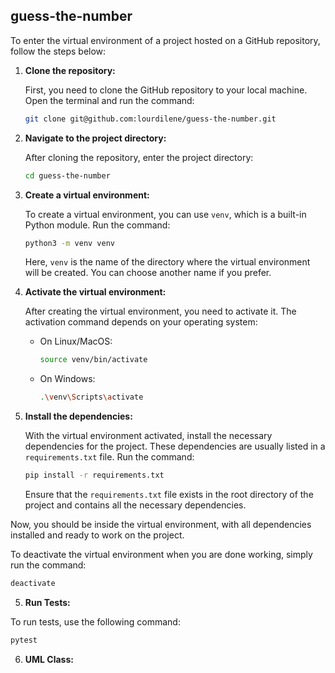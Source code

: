 ## guess-the-number

To enter the virtual environment of a project hosted on a GitHub repository, follow the steps below:

1. **Clone the repository:**

   First, you need to clone the GitHub repository to your local machine. Open the terminal and run the command:

   ```bash
   git clone git@github.com:lourdilene/guess-the-number.git
   ```

2. **Navigate to the project directory:**

   After cloning the repository, enter the project directory:

   ```bash
   cd guess-the-number
   ```

3. **Create a virtual environment:**

   To create a virtual environment, you can use `venv`, which is a built-in Python module. Run the command:

   ```bash
   python3 -m venv venv
   ```

   Here, `venv` is the name of the directory where the virtual environment will be created. You can choose another name if you prefer.

4. **Activate the virtual environment:**

   After creating the virtual environment, you need to activate it. The activation command depends on your operating system:

   - On Linux/MacOS:

     ```bash
     source venv/bin/activate
     ```

   - On Windows:

     ```bash
     .\venv\Scripts\activate
     ```

5. **Install the dependencies:**

   With the virtual environment activated, install the necessary dependencies for the project. These dependencies are usually listed in a `requirements.txt` file. Run the command:

   ```bash
   pip install -r requirements.txt
   ```

   Ensure that the `requirements.txt` file exists in the root directory of the project and contains all the necessary dependencies.

Now, you should be inside the virtual environment, with all dependencies installed and ready to work on the project.

To deactivate the virtual environment when you are done working, simply run the command:

```bash
deactivate
```

5. **Run Tests:**

To run tests, use the following command:

```bash
pytest
```

6. **UML Class:**
